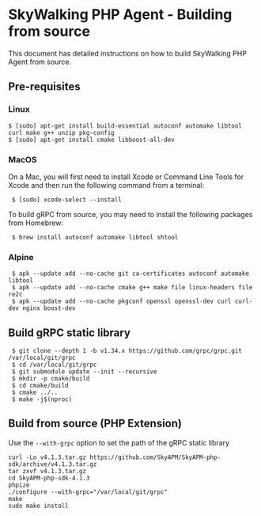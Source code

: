 # SkyWalking PHP Agent - Building from source

This document has detailed instructions on how to build SkyWalking PHP Agent from source.

## Pre-requisites

### Linux
```shell
$ [sudo] apt-get install build-essential autoconf automake libtool curl make g++ unzip pkg-config
$ [sudo] apt-get install cmake libboost-all-dev
```

### MacOS

On a Mac, you will first need to install Xcode or Command Line Tools for Xcode and then run the following command from a terminal:

```shell
 $ [sudo] xcode-select --install
```

To build gRPC from source, you may need to install the following packages from Homebrew:

```shell
 $ brew install autoconf automake libtool shtool
```

### Alpine
```shell
 $ apk --update add --no-cache git ca-certificates autoconf automake libtool 
 $ apk --update add --no-cache cmake g++ make file linux-headers file re2c 
 $ apk --update add --no-cache pkgconf openssl openssl-dev curl curl-dev nginx boost-dev
```

## Build gRPC static library

```shell
 $ git clone --depth 1 -b v1.34.x https://github.com/grpc/grpc.git /var/local/git/grpc
 $ cd /var/local/git/grpc
 $ git submodule update --init --recursive
 $ mkdir -p cmake/build
 $ cd cmake/build
 $ cmake ../..
 $ make -j$(nproc)
```

## Build from source (PHP Extension)

Use the `--with-grpc` option to set the path of the gRPC static library

```shell script
curl -Lo v4.1.3.tar.gz https://github.com/SkyAPM/SkyAPM-php-sdk/archive/v4.1.3.tar.gz
tar zxvf v4.1.3.tar.gz
cd SkyAPM-php-sdk-4.1.3
phpize
./configure --with-grpc="/var/local/git/grpc"
make
sudo make install
```